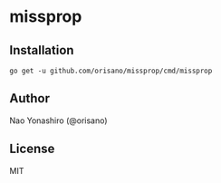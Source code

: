 # missprop

## Installation
```
go get -u github.com/orisano/missprop/cmd/missprop
```

## Author
Nao Yonashiro (@orisano)

## License
MIT
